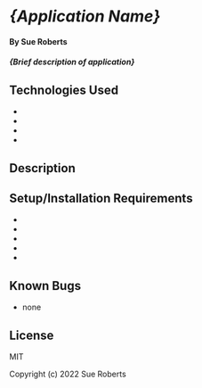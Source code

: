 # _{Application Name}_

#### By Sue Roberts

#### _{Brief description of application}_

## Technologies Used

* 
* 
* 
* 
 
## Description



## Setup/Installation Requirements

* 
* 
* 
* 
* 


## Known Bugs

* none


## License

MIT

Copyright (c) 2022 Sue Roberts

